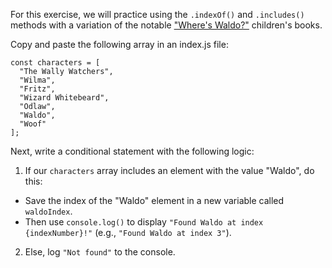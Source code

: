 For this exercise, we will practice using the ``.indexOf()`` and ``.includes()`` methods with a variation of the notable ["Where's Waldo?"](https://en.wikipedia.org/wiki/Where%27s_Wally%3F) children's books.

Copy and paste the following array in an index.js file:
```
const characters = [
  "The Wally Watchers",
  "Wilma",
  "Fritz",
  "Wizard Whitebeard",
  "Odlaw",
  "Waldo",
  "Woof"
];
```
Next, write a conditional statement with the following logic:

1. If our ``characters`` array includes an element with the value "Waldo", do this:
- Save the index of the "Waldo" element in a new variable called ``waldoIndex``.
- Then use ``console.log()`` to display ``"Found Waldo at index {indexNumber}!"`` (e.g., ``"Found Waldo at index 3"``).
2. Else, log ``"Not found"`` to the console.
